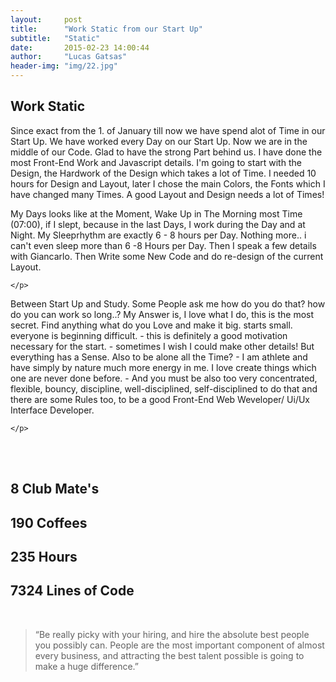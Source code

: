 ```yaml
---
layout:     post
title:      "Work Static from our Start Up"
subtitle:   "Static"
date:       2015-02-23 14:00:44
author:     "Lucas Gatsas"
header-img: "img/22.jpg"
---
```

<h2 class="section-heading">Work Static</h2>


<p> Since exact from the 1. of January till now we have spend alot of Time in our Start Up. We have worked every Day on our Start Up. Now we are in the middle of our Code. Glad to have the strong Part behind us. I have done the most Front-End Work and Javascript details. I'm going to start with the Design, the Hardwork of the Design which takes a lot of Time. I needed 10 hours for Design and Layout, later I chose the main Colors, the Fonts which I have changed many Times. A good Layout and Design needs a lot of Times!</p>



<p>
My Days looks like at the Moment, Wake Up in The Morning most Time (07:00), if I slept, because in the last Days, I work during the Day and at Night. My Sleeprhythm are exactly 6 - 8 hours per Day. Nothing more.. i can't even sleep more than 6 -8 Hours per Day. Then I speak a few details with Giancarlo. Then Write some New Code and do re-design of the current Layout.


	</p>

<p> 
Between Start Up and Study. 
Some People ask me how do you do that? how do you can work so long..? My Answer is, I love what I do, this is the most secret. Find anything  what do you Love and make it big. starts small. everyone is beginning difficult. - this is definitely a good motivation necessary for the start. - sometimes I wish I could make other details! But everything has a Sense. Also to be alone all the Time? - I am athlete and have simply by nature much more energy in me. I love create things which one are never done before. - And you must be also too very concentrated, flexible, bouncy, discipline, well-disciplined, self-disciplined to do that and there are some Rules too, to be a good Front-End Web Weveloper/ Ui/Ux Interface Developer. 





</p>


<p>

	</p>

<br><br>

<h2 class="section-heading">8 Club Mate's</h2>

<h2 class="section-heading">190 Coffees</h2>

<h2 class="section-heading">235 Hours</h2>

<h2 class="section-heading">7324 Lines of Code</h2>


<!--
<div class="row">
        <div class="col-md-4"></div>
        <div class="col-md-4"><img class="img-circle img-responsive img-center" src="{{ site.baseurl }}/img/9k=.jpg" alt="">  <h3>Helen V. Holmes
                    <small>Designer and Front-End Web Developer @Capital One - U.S.A</small>
                </h3></div>
        <div class="col-md-4"></div>
      </div>
-->





<!--
<a href="#">
    <img src="{{ site.baseurl }}/img/googleanalstic.png" alt="Post Sample Image" style="width:100%">
</a>
-->

<br>

<blockquote>
“Be really picky with your hiring, and hire the absolute best people you possibly can. People are the most important component of almost every business, and attracting the best talent possible is going to make a huge difference.”
</blockquote>